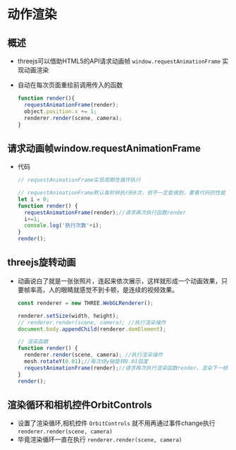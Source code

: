 # 动作渲染

## 概述

+ threejs可以借助HTML5的API请求动画帧 `window.requestAnimationFrame` 实现动画渲染
+ 自动在每次页面重绘前调用传入的函数

  ```js
  function render(){
    requestAnimationFrame(render);
    object.position.x += 1;
    renderer.render(scene, camera);
  }
  ```

## 请求动画帧window.requestAnimationFrame

+ 代码

  ```js
  // requestAnimationFrame实现周期性循环执行

  // requestAnimationFrame默认每秒钟执行60次，但不一定能做到，要看代码的性能
  let i = 0;
  function render() {
    requestAnimationFrame(render);//请求再次执行函数render
    i+=1;
    console.log('执行次数'+i);
  }
  render();
  ```

## threejs旋转动画

+ 动画说白了就是一张张照片，连起来依次展示，这样就形成一个动画效果，只要帧率高，人的眼睛就感觉不到卡顿，是连续的视频效果。

  ```js
  const renderer = new THREE.WebGLRenderer();

  renderer.setSize(width, height);
  // renderer.render(scene, camera); //执行渲染操作
  document.body.appendChild(renderer.domElement);

  // 渲染函数
  function render() {
    renderer.render(scene, camera); //执行渲染操作
    mesh.rotateY(0.01);//每次绕y轴旋转0.01弧度
    requestAnimationFrame(render);//请求再次执行渲染函数render，渲染下一帧
  }
  render();
  ```

## 渲染循环和相机控件OrbitControls

+ 设置了渲染循环,相机控件 `OrbitControls` 就不用再通过事件change执行 `renderer.render(scene, camera)`
+ 毕竟渲染循环一直在执行 `renderer.render(scene, camera)`
